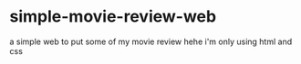 # simple-movie-review-web
a simple web to put some of my movie review hehe
i'm only using html and css

